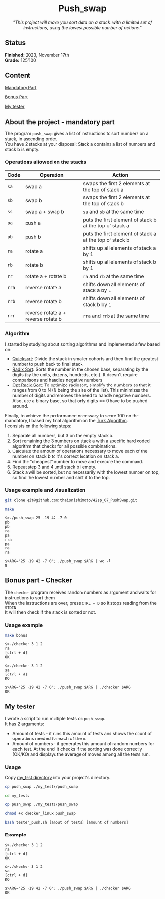 <h1 align=center>
	<b>Push_swap</b>
</h1>

<p align="center"><i>"This project will make you sort data on a stack, with a limited set of instructions, using the lowest possible number of actions."</i></p>  
<h2>
 Status
</h2>

**Finished:**  2023, November 17th <br>
**Grade:** 125/100

<h2>
Content
</h2>

[Mandatory Part](https://github.com/thaisnishimoto/42sp_07_PushSwap#about-the-project---mandatory-part)

[Bonus Part]()

[My tester]()

<h2>
About the project - mandatory part
</h2>

The program `push_swap` gives a list of instructions to sort numbers on a stack, in ascending order. <br>
You have 2 stacks at your disposal: Stack a contains a list of numbers and stack b is empty.

### Operations allowed on the stacks

| Code  | Operation                           | Action                                                  |
| ----- | ----------------------------------- | ------------------------------------------------------- |
| `sa`  | swap a                              | swaps the first 2 elements at the top of stack a        |
| `sb`  | swap b                              | swaps the first 2 elements at the top of stack b        |
| `ss`  | swap a + swap b                     | `sa` and `sb` at the same time                          |
| `pa`  | push a                              | puts the first element of stack b at the top of stack a |
| `pb`  | push b                              | puts the first element of stack a at the top of stack b |
| `ra`  | rotate a                            | shifts up all elements of stack a by 1                  |
| `rb`  | rotate b                            | shifts up all elements of stack b by 1                  |
| `rr`  | rotate a + rotate b                 | `ra` and `rb` at the same time                          |
| `rra` | reverse rotate a                    | shifts down all elements of stack a by 1                |
| `rrb` | reverse rotate b                    | shifts down all elements of stack b by 1                |
| `rrr` | reverse rotate a + reverse rotate b | `rra` and `rrb` at the same time                        |

### Algorithm

I started by studying about sorting algorithms and implemented a few based on:
* [Quicksort](https://github.com/thaisnishimoto/42sp_07_PushSwap/blob/master/src/extra_algos/ft_quicksort.c): Divide the stack in smaller cohorts and then find the greatest number to push back to final stack. <br>
* [Radix Sort](https://github.com/thaisnishimoto/42sp_07_PushSwap/blob/master/src/extra_algos/ft_radixsort.c): Sorts the number in the chosen base, separating by the digits (by the units, dozens, hundreds, etc.). It doesn't require comparisons and handles negative numbers <br>
* [Opt Radix Sort](https://github.com/thaisnishimoto/42sp_07_PushSwap/blob/master/src/extra_algos/ft_opt_radixsort.c): To optimize radixsort, simplify the numbers so that it ranges from 0 to N (N being the size of the list). This minimizes the number of digits and removes the need to handle negative numbers. Also, use a binary base, so that only digits == 0 have to be pushed around.

Finally, to achieve the performance necessary to score 100 on the mandatory, I based my final algorithm on the [Turk Algorithm](https://medium.com/@ayogun/push-swap-c1f5d2d41e97). <br>
I consists on the following steps:
1. Separate all numbers, but 3 on the empty stack b.
2. Sort remaining the 3 numbers on stack a with a specific hard coded algorithm that checks for all possible combinations.
3. Calculate the amount of operations necessary to move each of the number on stack b to it's correct location on stack a.
4. Find the "cheapest" number to move and execute the command.
5. Repeat step 3 and 4 until stack b i empty.
6. Stack a will be sorted, but no necessarily with the lowest number on top, so find the lowest number and shift if to the top.

### Usage example and visualization

```sh
git clone git@github.com:thaisnishimoto/42sp_07_PushSwap.git
```
```sh
make
```
```
$>./push_swap 25 -19 42 -7 0
pb
pb
ra
pa
rra
pa
ra
ra

$>ARG="25 -19 42 -7 0"; ./push_swap $ARG | wc -l
8
```

<h2>
Bonus part - Checker
</h2>

The `checker` program receives random numbers as argument and waits for instructions to sort them. <br>
When the instructions are over, press `CTRL + D` so it stops reading from the `STDIN` <br>
It will then check if the stack is sorted or not.

### Usage example

```sh
make bonus
```
```
$>./checker 3 1 2
ra
[ctrl + d]
OK

$>./checker 3 1 2
sa
[ctrl + d]
KO

$>ARG="25 -19 42 -7 0"; ./push_swap $ARG | ./checker $ARG
OK
```

<h2>
My tester
</h2>

I wrote a script to run multiple tests on `push_swap`. <br>
It has 2 arguments:
* Amount of tests - it runs this amount of tests and shows the count of operations needed for each of them.
* Amount of numbers - it generates this amount of random numbers for each test. 
At the end, it checks if the sorting was done correctly (OK/KO) and displays the average of moves among all the tests run.

### Usage

Copy [my_test directory](https://github.com/thaisnishimoto/42sp_07_PushSwap/tree/master/my_tests) into your project's directory.
```sh
cp push_swap ./my_tests/push_swap
```
```sh
cd my_tests
```
```sh
cp push_swap ./my_tests/push_swap
```
```sh
chmod +x checker_linux push_swap
```
```sh
bash tester_push.sh [amout of tests] [amount of numbers]
```

### Example
```
$>./checker 3 1 2
ra
[ctrl + d]
OK

$>./checker 3 1 2
sa
[ctrl + d]
KO

$>ARG="25 -19 42 -7 0"; ./push_swap $ARG | ./checker $ARG
OK
```
